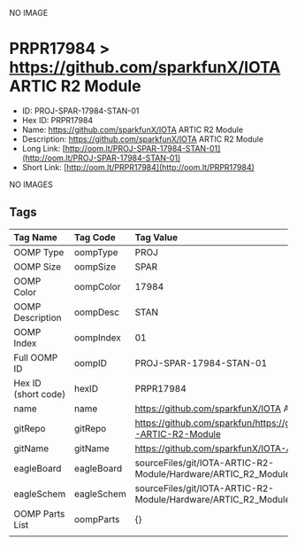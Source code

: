 


  
NO IMAGE  
# PRPR17984 > https://github.com/sparkfunX/IOTA ARTIC R2 Module

- ID: PROJ-SPAR-17984-STAN-01
- Hex ID: PRPR17984
- Name: https://github.com/sparkfunX/IOTA ARTIC R2 Module
- Description: https://github.com/sparkfunX/IOTA ARTIC R2 Module
- Long Link: [http://oom.lt/PROJ-SPAR-17984-STAN-01](http://oom.lt/PROJ-SPAR-17984-STAN-01)
- Short Link: [http://oom.lt/PRPR17984](http://oom.lt/PRPR17984)
  
NO IMAGES  
## Tags
  

|Tag Name|Tag Code|Tag Value|
| :--- | :--- | :--- |
|OOMP Type|oompType|PROJ|
|OOMP Size|oompSize|SPAR|
|OOMP Color|oompColor|17984|
|OOMP Description|oompDesc|STAN|
|OOMP Index|oompIndex|01|
|Full OOMP ID|oompID|PROJ-SPAR-17984-STAN-01|
|Hex ID (short code)|hexID|PRPR17984|
|name|name|https://github.com/sparkfunX/IOTA ARTIC R2 Module|
|gitRepo|gitRepo|https://github.com/sparkfun/https://github.com/sparkfunX/IOTA-ARTIC-R2-Module|
|gitName|gitName|https://github.com/sparkfunX/IOTA-ARTIC-R2-Module|
|eagleBoard|eagleBoard|sourceFiles/git/IOTA-ARTIC-R2-Module/Hardware/ARTIC_R2_Module.brd|
|eagleSchem|eagleSchem|sourceFiles/git/IOTA-ARTIC-R2-Module/Hardware/ARTIC_R2_Module.sch|
|OOMP Parts List|oompParts|{}|
||||
